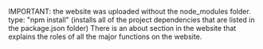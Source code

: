 IMPORTANT: the website was uploaded without the node_modules folder. type: "npm install"
(installs all of the project dependencies that are listed in the package.json folder)
There is an about section in the website that explains the roles of all the major functions on the website.

